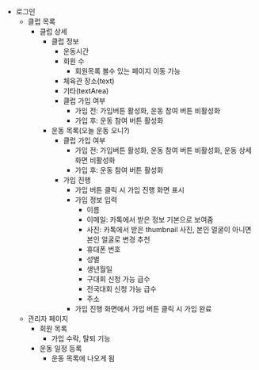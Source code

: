 - 로그인
  - 클럽 목록
    - 클럽 상세
      - 클럽 정보
        - 운동시간
        - 회원 수
          - 회원목록 볼수 있는 페이지 이동 가능
        - 체육관 장소(text)
        - 기타(textArea)
        - 클럽 가입 여부
          - 가입 전: 가입버튼 활성화, 운동 참여 버튼 비활성화
          - 가입 후: 운동 참여 버튼 활성화
      - 운동 목록(오늘 운동 오니?)
        - 클럽 가입 여부
          - 가입 전: 가입버튼 활성화, 운동 참여 버튼 비활성화, 운동 상세 화면 비활성화
          - 가입 후: 운동 참여 버튼 활성화
        - 가입 진행
          - 가입 버튼 클릭 시 가입 진행 화면 표시
          - 가입 정보 입력
            - 이름
            - 이메일: 카톡에서 받은 정보 기본으로 보여줌
            - 사진: 카톡에서 받은 thumbnail 사진, 본인 얼굴이 아니면 본인 얼굴로 변경 추천
            - 휴대폰 번호
            - 성별
            - 생년월일
            - 구대회 신청 가능 급수
            - 전국대회 신청 가능 급수
            - 주소
          - 가입 진행 화면에서 가입 버튼 클릭 시 가입 완료
  - 관리자 페이지
    - 회원 목록
      - 가입 수락, 탈퇴 기능
    - 운동 일정 등록
      - 운동 목록에 나오게 됨
